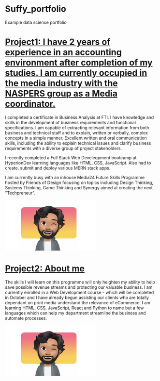 # Suffy_portfolio
Example data science portfolio

# [Project1: I have 2 years of experience in an accounting environment after completion of my studies. I am currently occupied in the media industry with the NASPERS group as a Media coordinator.](https://www.linkedin.com/in/safwaan-abrams-a5407a166/)

I completed a certificate in Business Analysis at FTI. I have knowledge and skills in the development of business requirements and functional specifications.
I am capable of extracting relevant information from both business and technical staff and to explain, written or verbally, complex concepts in a simple manner.
Excellent written and oral communication skills, including the ability to explain technical issues and clarify business requirements with a diverse group of project stakeholders.

I recently completed a Full Stack Web Develeopment bootcamp at HyperionDev learning languages like HTML, CSS, JavaScript. Also had to create, submit and deploy various MERN stack apps.

I am currently busy with an inhouse Media24 Future Skills Programme hosted by Friends of Design focusing on topics including Design Thinking, Systems Thinking, Game Thinking and Synergy aimed at creating the next "Techpreneur".

![](https://github.com/safwaanabrams/Suffy_portfolio/blob/main/images/images.jpg)


# [Project2: About me](https://safwaanapp.herokuapp.com/)

The skills I will learn on this programme will only heighten my ability to help save possible revenue streams and protecting our valuable business. I am currently enrolled in a Web Development course - which will be completed in October and I have already begun assisting our clients who are totally dependant on print media understand the relevance of eCommerce. I am learning HTML, CSS, JavaScript, React and Python to name but a few languages which can help my department streamline the business and automate processes.


![](https://github.com/safwaanabrams/Suffy_portfolio/blob/main/images/images.jpg)
